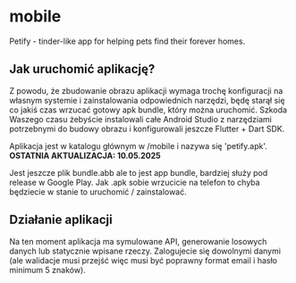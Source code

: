# mobile

Petify - tinder-like app for helping pets find their forever homes.

## Jak uruchomić aplikację?

Z powodu, że zbudowanie obrazu aplikacji wymaga trochę konfiguracji na własnym systemie i zainstalowania odpowiednich narzędzi, będę starął się co jakiś czas wrzucać gotowy apk bundle, który można uruchomić.
Szkoda Waszego czasu żebyście instalowali całe Android Studio z narzędziami potrzebnymi do budowy obrazu i konfigurowali jeszcze Flutter + Dart SDK.

Aplikacja jest w katalogu głównym w /mobile i nazywa się 'petify.apk'.
<strong>OSTATNIA AKTUALIZACJA: 10.05.2025</strong>

Jest jeszcze plik bundle.abb ale to jest app bundle, bardziej służy pod release w Google Play.
Jak .apk sobie wrzucicie na telefon to chyba będziecie w stanie to uruchomić / zainstalować.

## Działanie aplikacji
Na ten moment aplikacja ma symulowane API, generowanie losowych danych lub statycznie wpisane rzeczy. Zalogujecie się dowolnymi danymi (ale walidacje musi przejść więc musi być poprawny format email i hasło minimum 5 znaków).
